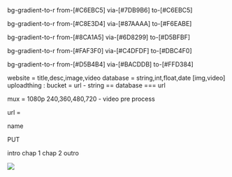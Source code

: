 bg-gradient-to-r from-[#C6EBC5] via-[#7DB9B6] to-[#C6EBC5]

bg-gradient-to-r from-[#C8E3D4] via-[#87AAAA] to-[#F6EABE]

bg-gradient-to-r from-[#8CA1A5] via-[#6D8299] to-[#D5BFBF]

bg-gradient-to-r from-[#FAF3F0] via-[#C4DFDF] to-[#DBC4F0]

bg-gradient-to-r from-[#D5B4B4] via-[#BACDDB] to-[#FFD384] 



website = title,desc,image,video
database = string,int,float,date [img,video]
uploadthing : bucket = url - string   == database === url

mux = 1080p    240,360,480,720 - video pre process

url = 

name


PUT


intro
chap 1
chap 2
outro

<img src={data.imageurl} className="w-40 h-40">
<div className="font-bold text-xl>
{data.title}
</div>






